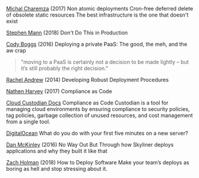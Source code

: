 
[Michal Charemza](https://charemza.name/blog/posts/devops/aws/non-atomic-deployments/)
(2017) Non atomic deployments
Cron-free deferred delete of obsolete static resources
The best infrastructure is the one that doesn't exist

[Stephen Mann](https://stephenmann.io/post/dont-do-this-in-production/)
(2018) Don't Do This in Production

[Cody Boggs](https://sysdig.com/blog/deploying-private-paas-good-meh-aw-crap/)
(2016) Deploying a private PaaS: The good, the meh, and the aw crap
> "moving to a PaaS is certainly not a decision to be made lightly – but it’s still probably the right decision."

[Rachel Andrew](https://24ways.org/2014/developing-robust-deployment-procedures/)
(2014) Developing Robust Deployment Procedures

[Nathen Harvey](https://speakerdeck.com/nathenharvey/compliance-as-code)
(2017) Compliance as Code

[Cloud Custodian Docs](https://cloudcustodian.io/docs/deployment.html#compliance-as-code)
Compliance as Code
Custodian is a tool for managing cloud environments by ensuring compliance to security policies, tag policies, garbage collection of unused resources, and cost management from a single tool.

[DigitalOcean](https://www.digitalocean.com/community/questions/what-do-you-do-with-your-first-five-minutes-on-a-new-server)
What do you do with your first five minutes on a new server?

[Dan McKinley](https://blog.skyliner.io/no-way-out-but-through-1db41c648697)
(2016) No Way Out But Through
how Skyliner deploys applications and why they built it like that

[Zach Holman](https://zachholman.com/posts/deploying-software)
(2018) How to Deploy Software
Make your team’s deploys as boring as hell and stop stressing about it.
